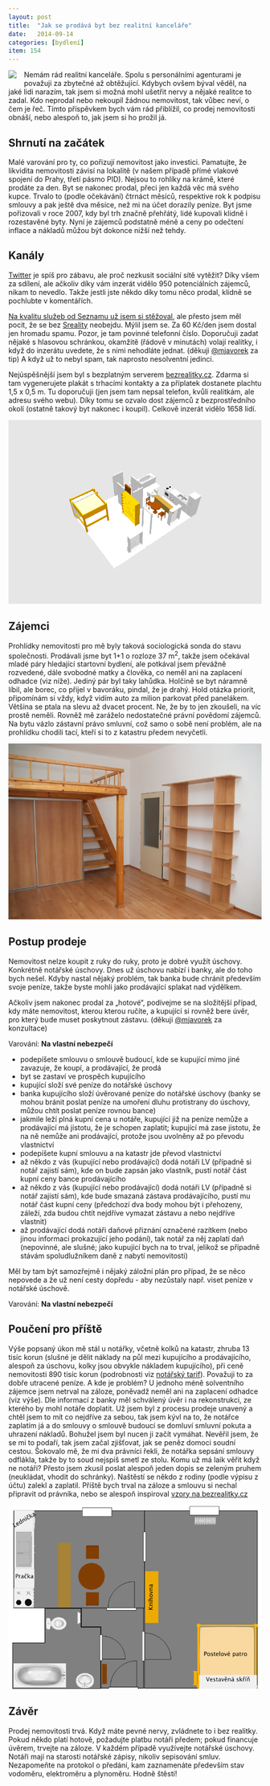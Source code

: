 ```yaml
---
layout: post
title:  "Jak se prodává byt bez realitní kanceláře"
date:   2014-09-14
categories: [bydlení]
item: 154
---
```

<a href="/assets/2014-09-14/20140914-jídelna.jpg"><img src="/assets/2014-09-14/20140914-jídelna_thumb.jpg" align="left" style="margin: 0px 15px 15px 0px" /></a>Nemám rád realitní kanceláře. Spolu s personálními agenturami je považuji za zbytečné až obtěžující. Kdybych ovšem býval věděl, na 
jaké lidi narazím, tak jsem si možná mohl ušetřit nervy a nějaké realitce to zadal. Kdo neprodal nebo nekoupil žádnou nemovitost, tak vůbec neví, o čem je řeč. Tímto příspěvkem bych vám rád přiblížil, co prodej nemovitosti obnáší, nebo alespoň to, jak jsem si ho prožil já.
<!--more-->

Shrnutí na začátek
------

Malé varování pro ty, co pořizují nemovitost jako investici. Pamatujte, že likvidita nemovitosti závisí na lokalitě (v našem případě přímé vlakové spojení do Prahy, třetí pásmo PID). Nejsou to rohlíky na krámě, které prodáte za den. Byt se nakonec prodal, přeci jen každá věc má svého kupce. Trvalo to (podle očekávání) čtrnáct měsíců, respektive rok k podpisu smlouvy a pak ještě dva měsíce, než mi na účet dorazily peníze. Byt jsme pořizovali v roce 2007, kdy byl trh značně přehřátý, lidé kupovali klidně i rozestavěné byty. Nyní je zájemců podstatně méně a ceny po odečtení inflace a nákladů můžou být dokonce nižší než tehdy. 

Kanály
------

<a href="https://twitter.com/banterCZ">Twitter</a> je spíš pro zábavu, ale proč nezkusit sociální sítě vytěžit? Díky všem za sdílení, ale ačkoliv díky vám inzerát vidělo 950 potenciálních zájemců, nikam to nevedlo. Takže jestli jste někdo díky tomu něco prodal, klidně se pochlubte v komentářích.

<a href="/item/140">Na kvalitu služeb od Seznamu už jsem si stěžoval</a>, ale přesto jsem měl pocit, že se bez <a href="http://www.sreality.cz">Sreality</a> neobejdu. Mýlil jsem se. Za 60 Kč/den jsem dostal jen hromadu spamu. Pozor, je tam povinné telefonní číslo. Doporučuji zadat nějaké s hlasovou schránkou, okamžitě (řádově v minutách) volají realitky, i když do inzerátu uvedete, že s nimi nehodláte jednat. (děkuji <a href="https://twitter.com/mjavorek">@mjavorek</a> za tip) A když už to nebyl spam, tak naprosto nesolventní jedinci.

Nejúspěšnější jsem byl s bezplatným serverem <a href="http://www.bezrealitky.cz/">bezrealitky.cz</a>. Zdarma si tam vygenerujete plakát s trhacími kontakty a za příplatek dostanete plachtu 1,5&nbsp;x&nbsp;0,5&nbsp;m. Tu doporučuji (jen jsem tam nepsal telefon, kvůli realitkám, ale adresu svého webu). Díky tomu se ozvalo dost zájemců z bezprostředního okolí (ostatně takový byt nakonec i koupil). Celkově inzerát vidělo 1658 lidí.

![](/assets/2014-09-14/20140914-byt%203d.png)

Zájemci
------

Prohlídky nemovitosti pro mě byly taková sociologická sonda do stavu společnosti. Prodávali jsme 
byt 1+1 o rozloze 37&nbsp;m<sup>2</sup>, takže jsem očekával mladé páry hledající startovní bydlení, ale potkával jsem převážně rozvedené, dále svobodné matky a člověka, co neměl ani na zaplacení odhadce (viz níže). Jediný pár byl taky lahůdka. Holčině se byt náramně líbil, ale borec, co přijel v bavoráku, pindal, že je drahý. Hold otázka priorit, připomínám si vždy, když vidím auto za milion parkovat před panelákem. Většina se ptala na slevu až dvacet procent. Ne, že by to jen zkoušeli, na víc prostě neměli. Rovněž mě zaráželo nedostatečné právní povědomí zájemců. Na bytu vázlo zástavní právo smluvní, což samo o sobě není problém, ale na prohlídku chodili tací, kteří si to z katastru předem nevyčetli.

![](/assets/2014-09-14/20140914-obývák.jpg)

Postup prodeje
------

Nemovitost nelze koupit z ruky do ruky, proto je dobré využít úschovy. Konkrétně notářské úschovy. Dnes už úschovu nabízí i banky, ale do toho bych nešel. Kdyby nastal nějaký problém, tak banka bude chránit především svoje peníze, takže byste mohli jako prodávající splakat nad výdělkem.

Ačkoliv jsem nakonec prodal za „hotové“, podívejme se na složitější případ, kdy máte nemovitost, kterou kterou ručíte, a kupující si rovněž bere úvěr, pro který bude muset poskytnout zástavu. (děkuji <a href="https://twitter.com/mjavorek">@mjavorek</a> za konzultace)

Varování: <b>Na vlastní nebezpečí</b>

* podepíšete smlouvu o smlouvě budoucí, kde se kupující mimo jiné zavazuje, že koupí, a prodávající, že prodá
* byt se zastaví ve prospěch kupujícího
* kupující složí své peníze do notářské úschovy
* banka kupujícího složí úvěrované peníze do notářské úschovy (banky se mohou bránit poslat peníze na umoření dluhu protistrany do úschovy, můžou chtít poslat peníze rovnou bance)
* jakmile leží plná kupní cena u notáře, kupující již na peníze nemůže a prodávající má jistotu, že je schopen zaplatit; kupující má zase jistotu, že na ně nemůže ani prodávající, protože jsou uvolněny až po převodu vlastnictví
* podepíšete kupní smlouvu a na katastr jde převod vlastnictví
* až někdo z vás (kupující nebo prodávající) dodá notáři LV (případně si notář zajistí sám), kde on bude zapsán jako vlastník, pustí notář část kupní ceny bance prodávajícího
* až někdo z vás (kupující nebo prodávající) dodá notáři LV (případně si notář zajistí sám), kde bude smazaná zástava prodávajícího, pustí mu notář část kupní ceny (předchozí dva body mohou být i přehozeny, záleží, zda budou chtít nejdříve vymazat zástavu a nebo nejdříve vlastnit)
* až prodávající dodá notáři daňové přiznání označené razítkem (nebo jinou informaci prokazující jeho podání), tak notář za něj zaplatí daň (nepovinné, ale slušné; jako kupující bych na to trval, jelikož se případně stávám spoludlužníkem daně z nabytí nemovitosti)

Měl by tam být samozřejmě i nějaký záložní plán pro případ, že se něco nepovede a že už není cesty dopředu - aby nezůstaly např. viset peníze v notářské úschově.

Varování: <b>Na vlastní nebezpečí</b>

Poučení pro příště
------

Výše popsaný úkon mě stál u notářky, včetně kolků na katastr, zhruba 13&nbsp;
tisíc&nbsp;korun 
(slušné je
 dělit náklady na půl mezi kupujícího a prodávajícího, alespoň za úschovu, kolky jsou obvykle nákladem kupujícího), při ceně nemovitosti 890&nbsp;tisíc&nbsp;korun (podrobnosti viz <a href="http://www.nkcr.cz/doc/pravnipredpisy/Not_tarif_od_1.1.2014.pdf">notářský tarif</a>). Považuji to za dobře utracené peníze. A kde je problém? U jednoho méně solventního zájemce jsem netrval na záloze, poněvadž neměl ani na zaplacení odhadce (viz výše). Dle informací z banky měl schválený úvěr i na rekonstrukci, ze kterého by mohl notáře doplatit. Už jsem byl z procesu prodeje unavený a chtěl jsem to mít co nejdříve za sebou, tak jsem kývl na to, že notářce zaplatím já a do smlouvy o smlouvě budoucí se domluví smluvní pokuta a uhrazení nákladů. Bohužel jsem byl nucen ji začít vymáhat. Nevěřil jsem, že se mi to podaří, tak jsem začal zjišťovat, jak se peněz domoci soudní cestou. Šokovalo mě, že mi dva právníci řekli, že notářka sepsání smlouvy odflákla, takže by to soud nejspíš smetl ze stolu. Komu už má laik věřit když ne notáři? Přesto jsem zkusil poslat alespoň jeden dopis se zeleným pruhem (neukládat, vhodit do schránky). Naštěstí se někdo z rodiny (podle výpisu z účtu) zalekl a zaplatil. Příště bych trval na záloze a smlouvu si nechal připravit od právníka, nebo se alespoň inspiroval <a href="http://www.bezrealitky.cz/informace/vzorove-smlouvy/rozcestnik">vzory na bezrealitky.cz</a>
 
![](/assets/2014-09-14/20140914-byt%202d.png)

Závěr
------

Prodej nemovitosti trvá. Když máte pevné nervy, zvládnete to i bez realitky. Pokud někdo platí hotově, požadujte platbu notáři předem; pokud financuje úvěrem, trvejte na záloze. V každém případě využívejte notářské úschovy. Notáři mají na starosti notářské zápisy, nikoliv sepisování smluv. Nezapomeňte na protokol o předání, kam zaznamenáte především stav vodoměru, elektroměru a plynoměru. Hodně štěstí!